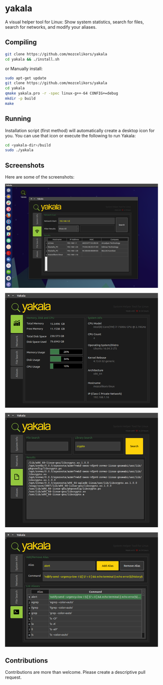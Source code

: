 # yakala
A visual helper tool for Linux: Show system statistics, search for files, search for networks, and modify your aliases.

## Compiling

```bash
git clone https://github.com/mozcelikors/yakala
cd yakala && ./install.sh
```

or Manually install:

```bash
sudo apt-get update
git clone https://github.com/mozcelikors/yakala
cd yakala
qmake yakala.pro -r -spec linux-g++-64 CONFIG+=debug
mkdir -p build
make
```


## Running

Installation script (first method) will automatically create a desktop icon for you. You can use that icon or execute the following to run Yakala:

```bash
cd <yakala-dir>/build
sudo ./yakala
```

## Screenshots

Here are some of the screenshots:

![alt text](https://raw.githubusercontent.com/mozcelikors/yakala/master/docs/img/Selection_004.png)

![alt text](https://raw.githubusercontent.com/mozcelikors/yakala/master/docs/img/image916.png)

![alt text](https://raw.githubusercontent.com/mozcelikors/yakala/master/docs/img/image2022.png)

![alt text](https://raw.githubusercontent.com/mozcelikors/yakala/master/docs/img/image2575.png)


## Contributions

Contributions are more than welcome. Please create a descriptive pull request.
